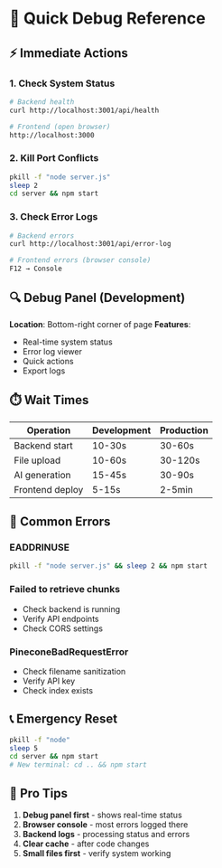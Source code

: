 # 🚨 Quick Debug Reference

## ⚡ Immediate Actions

### 1. Check System Status
```bash
# Backend health
curl http://localhost:3001/api/health

# Frontend (open browser)
http://localhost:3000
```

### 2. Kill Port Conflicts
```bash
pkill -f "node server.js"
sleep 2
cd server && npm start
```

### 3. Check Error Logs
```bash
# Backend errors
curl http://localhost:3001/api/error-log

# Frontend errors (browser console)
F12 → Console
```

## 🔍 Debug Panel (Development)

**Location**: Bottom-right corner of page
**Features**:
- Real-time system status
- Error log viewer
- Quick actions
- Export logs

## ⏱️ Wait Times

| Operation | Development | Production |
|-----------|-------------|------------|
| Backend start | 10-30s | 30-60s |
| File upload | 10-60s | 30-120s |
| AI generation | 15-45s | 30-90s |
| Frontend deploy | 5-15s | 2-5min |

## 🚨 Common Errors

### EADDRINUSE
```bash
pkill -f "node server.js" && sleep 2 && npm start
```

### Failed to retrieve chunks
- Check backend is running
- Verify API endpoints
- Check CORS settings

### PineconeBadRequestError
- Check filename sanitization
- Verify API key
- Check index exists

## 📞 Emergency Reset
```bash
pkill -f "node"
sleep 5
cd server && npm start
# New terminal: cd .. && npm start
```

## 🎯 Pro Tips
1. **Debug panel first** - shows real-time status
2. **Browser console** - most errors logged there
3. **Backend logs** - processing status and errors
4. **Clear cache** - after code changes
5. **Small files first** - verify system working 